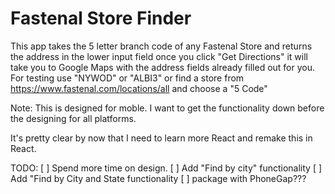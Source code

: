 # Fastenal Store Finder

This app takes the 5 letter branch code of any Fastenal Store and returns the address in the lower input field once you click "Get Directions" it will take you to Google Maps with the address fields already filled out for you. For testing use "NYWOD" or "ALBI3" or find a store from https://www.fastenal.com/locations/all and choose a "5 Code"

Note: This is designed for moble. I want to get the functionality down before the designing for all platforms. 

It's pretty clear by now that I need to learn more React and remake this in React. 

TODO: 
[ ] Spend more time on design.
[ ] Add "Find by city" functionality
[ ] Add "Find by City and State functionality
[ ] package with PhoneGap???